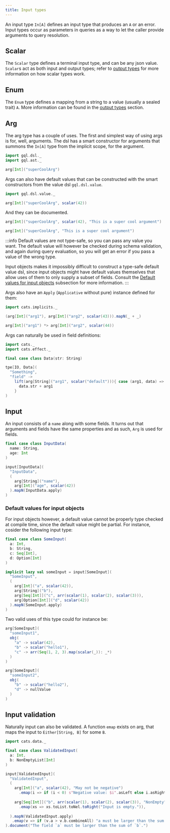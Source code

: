 ```yaml
---
title: Input types
---
```

An input type `In[A]` defines an input type that produces an `A` or an error.
Input types occur as parameters in queries as a way to let the caller provide arguments to query resolution.

## Scalar
The `Scalar` type defines a terminal input type, and can be any json value.
`Scalar`s act as both input and output types; refer to [output types](output_types.md#scalar) for more information on how scalar types work.

## Enum
The `Enum` type defines a mapping from a string to a value (usually a sealed trait) `A`.
More information can be found in the [output types](output_types.md#enum) section.

## Arg
The arg type has a couple of uses.
The first and simplest way of using args is for, well, arguments.
The dsl has a smart constructor for arguments that summons the `In[A]` type from the implicit scope, for the argument.
```scala mdoc:silent
import gql.dsl._
import gql.ast._

arg[Int]("superCoolArg")
```
Args can also have default values that can be constructed with the smart constructors from the value dsl `gql.dsl.value`.
```scala mdoc:silent
import gql.dsl.value._

arg[Int]("superCoolArg", scalar(42))
```
And they can be documented.
```scala mdoc:silent
arg[Int]("superCoolArg", scalar(42), "This is a super cool argument")

arg[Int]("superCoolArg", "This is a super cool argument")
```
:::info
Default values are not type-safe, so you can pass any value you want.
The default value will however be checked during schema validation, and again during query evaluation, so you will get an error if you pass a value of the wrong type.

Input objects makes it impossibly difficult to construct a type-safe default value dsl, since input objects might have default values themselves that allow uses of them to only supply a subset of fields.
Consult the [Default values for input objects](#default-values-for-input-objects) subsection for more information.
:::

Args also have an `Apply` (`Applicative` without pure) instance defined for them:
```scala mdoc:silent
import cats.implicits._

(arg[Int]("arg1"), arg[Int]("arg2", scalar(43))).mapN(_ + _)

arg[Int]("arg1") *> arg[Int]("arg2", scalar(44))
```

Args can naturally be used in field definitions:
```scala mdoc:silent
import cats._
import cats.effect._

final case class Data(str: String)

tpe[IO, Data](
  "Something",
  "field" -> 
    lift(arg[String]("arg1", scalar("default"))){ case (arg1, data) => 
      data.str + arg1 
    }
)
```

## Input
An input consists of a `name` along with some fields.
It turns out that arguments and fields have the same properties and as such, `Arg` is used for fields.
```scala mdoc:silent
final case class InputData(
  name: String,
  age: Int
)

input[InputData](
  "InputData",
  (
    arg[String]("name"),
    arg[Int]("age", scalar(42))
  ).mapN(InputData.apply)
)
```
### Default values for input objects
For input objects however, a default value cannot be properly type checked at compile time, since the default value might be partial.
For instance, cosider the following input type:
```scala mdoc:silent
final case class SomeInput(
  a: Int,
  b: String,
  c: Seq[Int],
  d: Option[Int]
)

implicit lazy val someInput = input[SomeInput](
  "SomeInput",
  (
    arg[Int]("a", scalar(42)),
    arg[String]("b"),
    arg[Seq[Int]]("c", arr(scalar(1), scalar(2), scalar(3))),
    arg[Option[Int]]("d", scalar(42))
  ).mapN(SomeInput.apply)
)
```
Two valid uses of this type could for instance be:
```scala mdoc:silent
arg[SomeInput](
  "someInput1",
  obj(
    "a" -> scalar(42),
    "b" -> scalar("hello1"),
    "c" -> arr(Seq(1, 2, 3).map(scalar(_)): _*)
  )
)

arg[SomeInput](
  "someInput2",
  obj(
    "b" -> scalar("hello2"),
    "d" -> nullValue
  )
)
```

## Input validation
Naturally input can also be validated.
A function `emap` exists on arg, that maps the input to `Either[String, B]` for some `B`.
```scala mdoc:silent
import cats.data._

final case class ValidatedInput(
  a: Int,
  b: NonEmptyList[Int]
)

input[ValidatedInput](
  "ValidatedInput",
  (
    arg[Int]("a", scalar(42), "May not be negative")
      .emap(i => if (i < 0) s"Negative value: $i".asLeft else i.asRight),
      
    arg[Seq[Int]]("b", arr(scalar(1), scalar(2), scalar(3)), "NonEmpty")
      .emap(xs => xs.toList.toNel.toRight("Input is empty.")),
      
  ).mapN(ValidatedInput.apply)
   .emap(v => if (v.a > v.b.combineAll) "a must be larger than the sum of bs".asLeft else v.asRight)
).document("The field `a` must be larger than the sum of `b`.")
```

